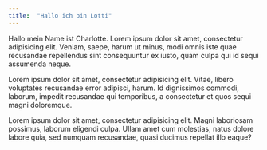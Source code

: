 ```yaml
---
title:  "Hallo ich bin Lotti"
---
```

Hallo mein Name ist Charlotte.  Lorem ipsum dolor sit amet, consectetur adipisicing elit. Veniam, saepe, harum ut minus, modi omnis iste quae recusandae repellendus sint consequuntur ex iusto, quam culpa qui id sequi assumenda neque.

Lorem ipsum dolor sit amet, consectetur adipisicing elit. Vitae, libero voluptates recusandae error adipisci, harum. Id dignissimos commodi, laborum, impedit recusandae qui temporibus, a consectetur et quos sequi magni doloremque.

Lorem ipsum dolor sit amet, consectetur adipisicing elit. Magni laboriosam possimus, laborum eligendi culpa. Ullam amet cum molestias, natus dolore labore quia, sed numquam recusandae, quasi ducimus repellat illo eaque?